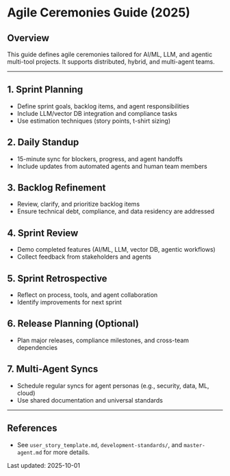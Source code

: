 
# Agile Ceremonies Guide (2025)

## Overview

This guide defines agile ceremonies tailored for AI/ML, LLM, and agentic multi-tool projects. It supports distributed, hybrid, and multi-agent teams.

---

## 1. Sprint Planning
- Define sprint goals, backlog items, and agent responsibilities
- Include LLM/vector DB integration and compliance tasks
- Use estimation techniques (story points, t-shirt sizing)

## 2. Daily Standup
- 15-minute sync for blockers, progress, and agent handoffs
- Include updates from automated agents and human team members

## 3. Backlog Refinement
- Review, clarify, and prioritize backlog items
- Ensure technical debt, compliance, and data residency are addressed

## 4. Sprint Review
- Demo completed features (AI/ML, LLM, vector DB, agentic workflows)
- Collect feedback from stakeholders and agents

## 5. Sprint Retrospective
- Reflect on process, tools, and agent collaboration
- Identify improvements for next sprint

## 6. Release Planning (Optional)
- Plan major releases, compliance milestones, and cross-team dependencies

## 7. Multi-Agent Syncs
- Schedule regular syncs for agent personas (e.g., security, data, ML, cloud)
- Use shared documentation and universal standards

---

## References
- See `user_story_template.md`, `development-standards/`, and `master-agent.md` for more details.

Last updated: 2025-10-01
